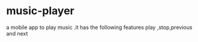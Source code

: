 # music-player
a mobile app to play music .it has the following features play ,stop,previous and next
